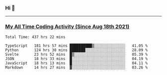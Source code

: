 ### Hi 🙂

---

### <a href="https://wakatime.com/@Eroxl">My All Time Coding Activity (Since Aug 18th 2021)</a>
<!--START_SECTION:waka-->

```text
Total Time: 437 hrs 22 mins

TypeScript   181 hrs 57 mins ██████████▒░░░░░░░░░░░░░░   41.05 %
Python       124 hrs 30 mins ███████░░░░░░░░░░░░░░░░░░   28.09 %
Svelte       23 hrs 52 mins  █▒░░░░░░░░░░░░░░░░░░░░░░░   05.39 %
JSON         18 hrs 33 mins  █░░░░░░░░░░░░░░░░░░░░░░░░   04.19 %
JavaScript   18 hrs 13 mins  █░░░░░░░░░░░░░░░░░░░░░░░░   04.11 %
Markdown     14 hrs 27 mins  ▓░░░░░░░░░░░░░░░░░░░░░░░░   03.26 %
```

<!--END_SECTION:waka-->
